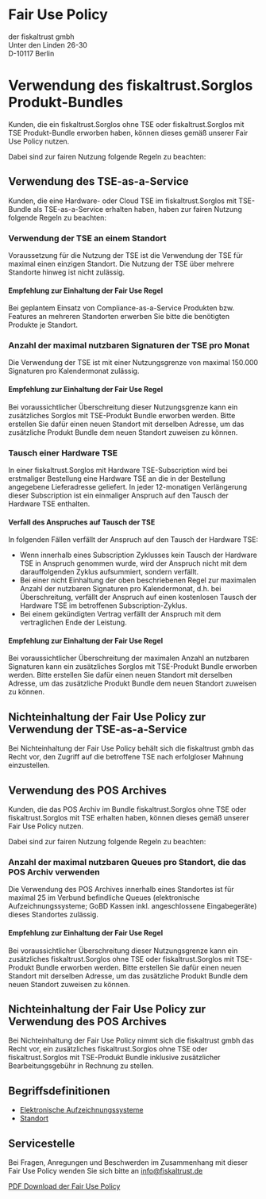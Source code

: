 # Fair Use Policy

der fiskaltrust gmbh<br />
Unter den Linden 26-30<br />
D-10117 Berlin<br />



# Verwendung des fiskaltrust.Sorglos Produkt-Bundles

Kunden, die ein fiskaltrust.Sorglos ohne TSE oder fiskaltrust.Sorglos mit TSE Produkt-Bundle erworben haben, können dieses gemäß unserer Fair Use Policy nutzen. 

Dabei sind zur fairen Nutzung folgende Regeln zu beachten:

## Verwendung des TSE-as-a-Service

Kunden, die eine Hardware- oder Cloud TSE im fiskaltrust.Sorglos mit TSE-Bundle als TSE-as-a-Service erhalten haben, haben zur fairen Nutzung folgende Regeln zu beachten:

### Verwendung der TSE an einem Standort

Voraussetzung für die Nutzung der TSE ist die Verwendung der TSE für maximal einen einzigen Standort. Die Nutzung der TSE über mehrere Standorte hinweg ist nicht zulässig. 

#### Empfehlung zur Einhaltung der Fair Use Regel

Bei geplantem Einsatz von Compliance-as-a-Service Produkten bzw. Features an mehreren Standorten erwerben Sie bitte die benötigten Produkte je Standort.

### Anzahl der maximal nutzbaren Signaturen der TSE pro Monat

Die Verwendung der TSE ist mit einer Nutzungsgrenze von maximal 150.000 Signaturen pro Kalendermonat zulässig. 

#### Empfehlung zur Einhaltung der Fair Use Regel

Bei voraussichtlicher Überschreitung dieser Nutzungsgrenze kann ein zusätzliches Sorglos mit TSE-Produkt Bundle erworben werden. Bitte erstellen Sie dafür einen neuen Standort mit derselben Adresse, um das zusätzliche Produkt Bundle dem neuen Standort zuweisen zu können.

### Tausch einer Hardware TSE

In einer fiskaltrust.Sorglos mit Hardware TSE-Subscription wird bei erstmaliger Bestellung eine Hardware TSE an die in der Bestellung angegebene Lieferadresse geliefert. In jeder 12-monatigen Verlängerung dieser Subscription ist ein einmaliger Anspruch auf den Tausch der Hardware TSE enthalten. 

#### Verfall des Anspruches auf Tausch der TSE

In folgenden Fällen verfällt der Anspruch auf den Tausch der Hardware TSE:

- Wenn innerhalb eines Subscription Zyklusses kein Tausch der Hardware TSE in Anspruch genommen wurde, wird der Anspruch nicht mit dem darauffolgenden Zyklus aufsummiert, sondern verfällt. 
- Bei einer nicht Einhaltung der oben beschriebenen Regel zur maximalen Anzahl der nutzbaren Signaturen pro Kalendermonat, d.h. bei Überschreitung, verfällt der Anspruch auf einen kostenlosen Tausch der Hardware TSE im betroffenen Subscription-Zyklus.
- Bei einem gekündigten Vertrag verfällt der Anspruch mit dem vertraglichen Ende der Leistung.

#### Empfehlung zur Einhaltung der Fair Use Regel

Bei voraussichtlicher Überschreitung der maximalen Anzahl an nutzbaren Signaturen kann ein zusätzliches Sorglos mit TSE-Produkt Bundle erworben werden. Bitte erstellen Sie dafür einen neuen Standort mit derselben Adresse, um das zusätzliche Produkt Bundle dem neuen Standort zuweisen zu können.

## Nichteinhaltung der Fair Use Policy zur Verwendung der TSE-as-a-Service

Bei Nichteinhaltung der Fair Use Policy behält sich die fiskaltrust gmbh das Recht vor, den Zugriff auf die betroffene TSE nach erfolgloser Mahnung einzustellen.

## Verwendung des POS Archives

Kunden, die das POS Archiv im Bundle fiskaltrust.Sorglos ohne TSE oder fiskaltrust.Sorglos mit TSE erhalten haben, können dieses gemäß unserer Fair Use Policy nutzen. 

Dabei sind zur fairen Nutzung folgende Regeln zu beachten:

### Anzahl der maximal nutzbaren Queues pro Standort, die das POS Archiv verwenden

Die Verwendung des POS Archives innerhalb eines Standortes ist für maximal 25 im Verbund befindliche Queues (elektronische Aufzeichnungssysteme; GoBD Kassen inkl. angeschlossene Eingabegeräte) dieses Standortes  zulässig. 

#### Empfehlung zur Einhaltung der Fair Use Regel

Bei voraussichtlicher Überschreitung dieser Nutzungsgrenze kann ein zusätzliches fiskaltrust.Sorglos ohne TSE oder fiskaltrust.Sorglos mit TSE-Produkt Bundle erworben werden. Bitte erstellen Sie dafür einen neuen Standort mit derselben Adresse, um das zusätzliche Produkt Bundle dem neuen Standort zuweisen zu können.

## Nichteinhaltung der Fair Use Policy zur Verwendung des POS Archives

Bei Nichteinhaltung der Fair Use Policy nimmt sich die fiskaltrust gmbh das Recht vor, ein zusätzliches fiskaltrust.Sorglos ohne TSE oder fiskaltrust.Sorglos mit TSE-Produkt Bundle inklusive zusätzlicher Bearbeitungsgebühr in Rechnung zu stellen.

## Begriffsdefinitionen

- [Elektronische Aufzeichnungssysteme](https://github.com/fiskaltrust/productdescription-de-doc/tree/master/glossar#elektronisches-aufzeichnungssystem-kasse-registrierkasse-kassensystem-eingabestation-terminal)
- [Standort](https://github.com/fiskaltrust/productdescription-de-doc/tree/master/glossar#standort-outlet-location)

## Servicestelle

Bei Fragen, Anregungen und Beschwerden im Zusammenhang mit dieser Fair Use Policy wenden Sie sich bitte an [info@fiskaltrust.de](mailto:info@fiskaltrust.de)



[PDF Download der Fair Use Policy](media/market-de-fair-use-policy.pdf)

